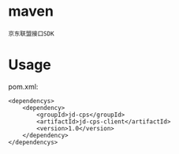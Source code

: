 # maven
	京东联盟接口SDK
# Usage

pom.xml:

    <dependencys>
		<dependency>
		    <groupId>jd-cps</groupId>
		    <artifactId>jd-cps-client</artifactId>
		    <version>1.0</version>
		</dependency>
    </dependencys>